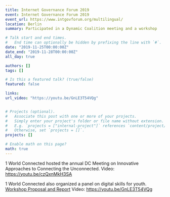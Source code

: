 ```yaml
---
title: Internet Governance Forum 2019
event: Internet Governance Forum 2019
event_url: https://www.intgovforum.org/multilingual/
location: Berlin
summary: Participated in a Dynamic Coalition meeting and a workshop

# Talk start and end times.
#   End time can optionally be hidden by prefixing the line with `#`.
date: "2019-11-25T00:00:00Z"
date_end: "2019-11-28T00:00:00Z"
all_day: true

authors: []
tags: []

# Is this a featured talk? (true/false)
featured: false

links:
url_video: "https://youtu.be/GnLE3T54VQg"


# Projects (optional).
#   Associate this post with one or more of your projects.
#   Simply enter your project's folder or file name without extension.
#   E.g. `projects = ["internal-project"]` references `content/project/deep-learning/index.md`.
#   Otherwise, set `projects = []`.
projects: []

# Enable math on this page?
math: true
---
```

1 World Connected hosted the annual DC Meeting on Innovative Approaches to Connecting the Unconnected. Video: https://youtu.be/czQxnMkH3SA

1 World Connected also organized a panel on digital skills for youth. [Workshop Proposal and Report](https://www.intgovforum.org/multilingual/content/igf-2019-ws-342-digitally-skilling-our-youth-varied-global-approaches) Video: https://youtu.be/GnLE3T54VQg

